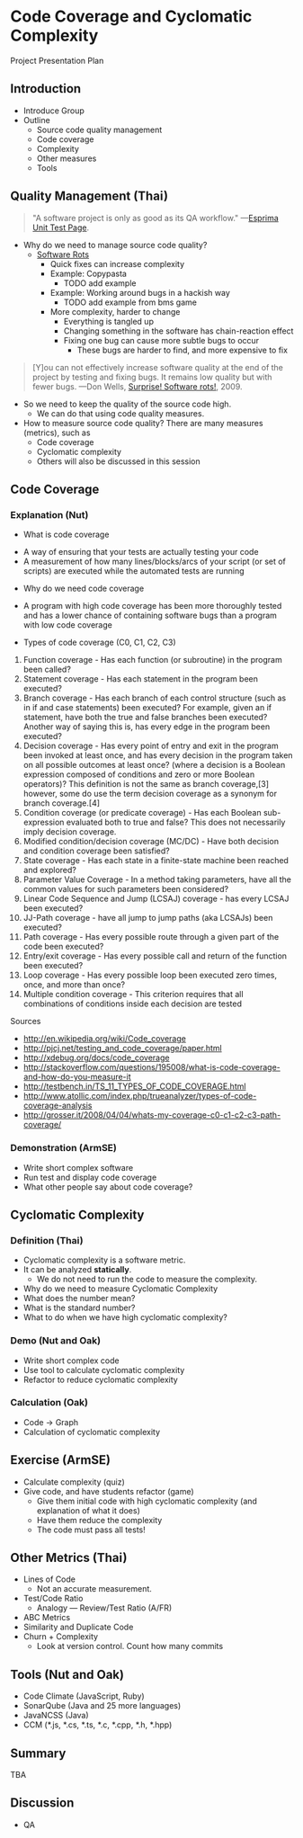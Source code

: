 Code Coverage and Cyclomatic Complexity
=======================================

Project Presentation Plan

Introduction
------------

* Introduce Group
* Outline
    * Source code quality management
    * Code coverage
    * Complexity
    * Other measures
    * Tools


Quality Management (Thai)
-------------------------

> "A software project is only as good as its QA workflow."
> —[Esprima Unit Test Page](http://esprima.org/test/index.html).

* Why do we need to manage source code quality?
    * [Software Rots](http://www.agile-process.org/change.html)
        * Quick fixes can increase complexity
        * Example: Copypasta
            * TODO add example
        * Example: Working around bugs in a hackish way
            * TODO add example from bms game
        * More complexity, harder to change
            * Everything is tangled up
            * Changing something in the software has chain-reaction effect
            * Fixing one bug can cause more subtle bugs to occur
                * These bugs are harder to find, and more expensive to fix


> [Y]ou can not effectively increase software quality
> at the end of the project by testing and fixing bugs.
> It remains low quality but with fewer bugs.
> —Don Wells, [Surprise! Software rots!](http://www.agile-process.org/change.html), 2009.


* So we need to keep the quality of the source code high.
    * We can do that using code quality measures.
* How to measure source code quality? There are many measures (metrics), such as
    * Code coverage
    * Cyclomatic complexity
    * Others will also be discussed in this session



Code Coverage
-------------

### Explanation (Nut)

* What is code coverage
- A way of ensuring that your tests are actually testing your code
- A measurement of how many lines/blocks/arcs of your script (or set of scripts) are executed while the automated tests are running
* Why do we need code coverage
- A program with high code coverage has been more thoroughly tested and has a lower chance of containing software bugs than a program with low code coverage
* Types of code coverage (C0, C1, C2, C3)
1. Function coverage - Has each function (or subroutine) in the program been called?
2. Statement coverage - Has each statement in the program been executed?
3. Branch coverage - Has each branch of each control structure (such as in if and case statements) been executed? For example, given an if statement, have both the true and false branches been executed? Another way of saying this is, has every edge in the program been executed?
4. Decision coverage - Has every point of entry and exit in the program been invoked at least once, and has every decision in the program taken on all possible outcomes at least once? (where a decision is a Boolean expression composed of conditions and zero or more Boolean operators)? This definition is not the same as branch coverage,[3] however, some do use the term decision coverage as a synonym for branch coverage.[4]
5. Condition coverage (or predicate coverage) - Has each Boolean sub-expression evaluated both to true and false? This does not necessarily imply decision coverage.
6. Modified condition/decision coverage (MC/DC) - Have both decision and condition coverage been satisfied?
7. State coverage - Has each state in a finite-state machine been reached and explored?
8. Parameter Value Coverage - In a method taking parameters, have all the common values for such parameters been considered?
9. Linear Code Sequence and Jump (LCSAJ) coverage - has every LCSAJ been executed?
10. JJ-Path coverage - have all jump to jump paths (aka LCSAJs) been executed?
11. Path coverage - Has every possible route through a given part of the code been executed?
12. Entry/exit coverage - Has every possible call and return of the function been executed?
13. Loop coverage - Has every possible loop been executed zero times, once, and more than once?
14. Multiple condition coverage - This criterion requires that all combinations of conditions inside each decision are tested

Sources
- http://en.wikipedia.org/wiki/Code_coverage
- http://pjcj.net/testing_and_code_coverage/paper.html
- http://xdebug.org/docs/code_coverage
- http://stackoverflow.com/questions/195008/what-is-code-coverage-and-how-do-you-measure-it
- http://testbench.in/TS_11_TYPES_OF_CODE_COVERAGE.html
- http://www.atollic.com/index.php/trueanalyzer/types-of-code-coverage-analysis
- http://grosser.it/2008/04/04/whats-my-coverage-c0-c1-c2-c3-path-coverage/


### Demonstration (ArmSE)

* Write short complex software
* Run test and display code coverage
* What other people say about code coverage?



Cyclomatic Complexity
---------------------

### Definition (Thai)

* Cyclomatic complexity is a software metric.
* It can be analyzed __statically__.
    * We do not need to run the code to measure the complexity.
* Why do we need to measure Cyclomatic Complexity
* What does the number mean?
* What is the standard number?
* What to do when we have high cyclomatic complexity?



### Demo (Nut and Oak)

* Write short complex code
* Use tool to calculate cyclomatic complexity
* Refactor to reduce cyclomatic complexity



### Calculation (Oak)

* Code &rarr; Graph
* Calculation of cyclomatic complexity



Exercise (ArmSE)
----------------

* Calculate complexity (quiz)
* Give code, and have students refactor (game)
    * Give them initial code with high cyclomatic complexity (and explanation of what it does)
    * Have them reduce the complexity
    * The code must pass all tests!



Other Metrics (Thai)
--------------------

* Lines of Code
    * Not an accurate measurement.
* Test/Code Ratio
    * Analogy — Review/Test Ratio (A/FR)
* ABC Metrics
* Similarity and Duplicate Code
* Churn + Complexity
    * Look at version control. Count how many commits



Tools (Nut and Oak)
-------------------

* Code Climate (JavaScript, Ruby)
* SonarQube (Java and 25 more languages)
* JavaNCSS (Java)
* CCM (*.js, *.cs, *.ts, *.c, *.cpp, *.h, *.hpp)


Summary
-------
TBA



Discussion
----------
* QA

